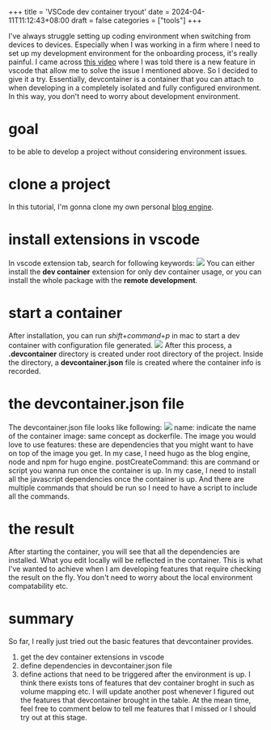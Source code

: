 +++
title = 'VSCode dev container tryout'
date = 2024-04-11T11:12:43+08:00
draft = false
categories = ["tools"]
+++

I've always struggle setting up coding environment when switching from devices to devices. Especially when I was working in a firm where I need to set up my development environment for the onboarding process, it's really painful. 
I came across [this video](https://www.youtube.com/watch?v=C_5tDWsWSj0) where I was told there is a new feature in vscode that allow me to solve the issue I mentioned above. So I decided to give it a try. Essentially, devcontainer is a container that you can attach to when developing in a completely isolated and fully configured environment. In this way, you don't need to worry about development environment.  

# goal
to be able to develop a project without considering environment issues. 

# clone a project
In this tutorial, I'm gonna clone my own personal [blog engine](ghttps://github.com/pingrunhuang/blog).
# install extensions in vscode
In vscode extension tab, search for following keywords:
![](/data/2024-04-11/plugins.png)
You can either install the **dev container** extension for only dev container usage, or you can install the whole package with the **remote development**.
# start a container
After installation, you can run _shift_+_command_+_p_ in mac to start a dev container with configuration file generated.
![](/data/2024-04-11/start.png)
After this process, a **.devcontainer** directory is created under root directory of the project. Inside the directory, a **devcontainer.json** file is created where the container info is recorded. 
# the devcontainer.json file
The devcontainer.json file looks like following:
![](/data/2024-04-11/devcontainer.png)
name: indicate the name of the container
image: same concept as dockerfile. The image you would love to use
features: these are dependencies that you might want to have on top of the image you get. In my case, I need hugo as the blog engine, node and npm for hugo engine. 
postCreateCommand: this are command or script you wanna run once the container is up. In my case, I need to install all the javascript dependencies once the container is up. And there are multiple commands that should be run so I need to have a script to include all the commands. 

# the result
After starting the container, you will see that all the dependencies are installed. What you edit locally will be reflected in the container. This is what I've wanted to achieve when I am developing features that require checking the result on the fly. You don't need to worry about the local environment compatability etc. 

# summary
So far, I really just tried out the basic features that devcontainer provides. 
1. get the dev container extensions in vscode
2. define dependencies in devcontainer.json file
3. define actions that need to be triggered after the environment is up.
I think there exists tons of features that dev container broght in such as volume mapping etc. I will update another post whenever I figured out the features that devcontainer brought in the table. At the mean time, feel free to comment below to tell me features that I missed or I should try out at this stage. 
